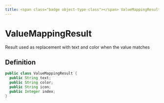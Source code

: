 ```yaml
---
title: <span class="badge object-type-class"></span> ValueMappingResult
---
```

# <span class="badge object-type-class"></span> ValueMappingResult

Result used as replacement with text and color when the value matches

## Definition

```java
public class ValueMappingResult {
  public String text;
  public String color;
  public String icon;
  public Integer index;
}
```
